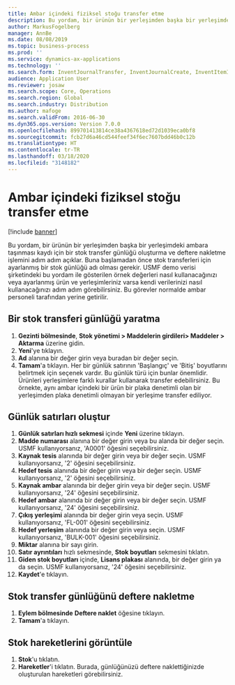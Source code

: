 ```yaml
---
title: Ambar içindeki fiziksel stoğu transfer etme
description: Bu yordam, bir ürünün bir yerleşimden başka bir yerleşimdeki ambara taşınması kaydı için bir stok transfer günlüğü oluşturma ve deftere nakletme işlemini adım adım açıklar.
author: MarkusFogelberg
manager: AnnBe
ms.date: 08/08/2019
ms.topic: business-process
ms.prod: ''
ms.service: dynamics-ax-applications
ms.technology: ''
ms.search.form: InventJournalTransfer, InventJournalCreate, InventItemIdLookupSimple, InventLocationIdLookup, WMSLocationIdLookup, InventTrans
audience: Application User
ms.reviewer: josaw
ms.search.scope: Core, Operations
ms.search.region: Global
ms.search.industry: Distribution
ms.author: mafoge
ms.search.validFrom: 2016-06-30
ms.dyn365.ops.version: Version 7.0.0
ms.openlocfilehash: 899701413814ce38a4367618ed72d1039eca0bf8
ms.sourcegitcommit: fcb27d6a46cd544feef34f6ec7607bdd46b0c12b
ms.translationtype: HT
ms.contentlocale: tr-TR
ms.lasthandoff: 03/18/2020
ms.locfileid: "3148182"
---
```

# <a name="transfer-physical-inventory-within-the-warehouse"></a>Ambar içindeki fiziksel stoğu transfer etme

[!include [banner](../../includes/banner.md)]

Bu yordam, bir ürünün bir yerleşimden başka bir yerleşimdeki ambara taşınması kaydı için bir stok transfer günlüğü oluşturma ve deftere nakletme işlemini adım adım açıklar. Buna başlamadan önce stok transferleri için ayarlanmış bir stok günlüğü adı olması gerekir. USMF demo verisi şirketindeki bu yordam ile gösterilen örnek değerleri nasıl kullanacağınızı veya ayarlanmış ürün ve yerleşimleriniz varsa kendi verilerinizi nasıl kullanacağınızı adım adım görebilirsiniz. Bu görevler normalde ambar personeli tarafından yerine getirilir.


## <a name="create-an-inventory-transfer-journal"></a>Bir stok transferi günlüğü yaratma
1. **Gezinti bölmesinde**, **Stok yönetimi > Maddelerin girdileri> Maddeler > Aktarma** üzerine gidin.
2. **Yeni**'ye tıklayın.
3. **Ad** alanına bir değer girin veya buradan bir değer seçin.
4. **Tamam**'a tıklayın. Her bir günlük satırının 'Başlangıç' ve 'Bitiş' boyutlarını belirtmek için seçenek vardır. Bu günlük türü için bunlar önemlidir. Ürünleri yerleşimlere farklı kurallar kullanarak transfer edebilirsiniz. Bu örnekte, aynı ambar içindeki bir ürün bir plaka denetimli olan bir yerleşimden plaka denetimli olmayan bir yerleşime transfer ediliyor.   

## <a name="create-journal-lines"></a>Günlük satırları oluştur
1. **Günlük satırları hızlı sekmesi** içinde **Yeni** üzerine tıklayın.
2. **Madde numarası** alanına bir değer girin veya bu alanda bir değer seçin. USMF kullanıyorsanız, 'A0001' öğesini seçebilirsiniz.  
3. **Kaynak tesis** alanında bir değer girin veya bir değer seçin. USMF kullanıyorsanız, '2' öğesini seçebilirsiniz.  
4. **Hedef tesis** alanında bir değer girin veya bir değer seçin. USMF kullanıyorsanız, '2' öğesini seçebilirsiniz.  
5. **Kaynak ambar** alanında bir değer girin veya bir değer seçin. USMF kullanıyorsanız, '24' öğesini seçebilirsiniz.  
6. **Hedef ambar** alanında bir değer girin veya bir değer seçin. USMF kullanıyorsanız, '24' öğesini seçebilirsiniz.  
7. **Çıkış yerleşimi** alanında bir değer girin veya seçin. USMF kullanıyorsanız, 'FL-001' öğesini seçebilirsiniz.  
8. **Hedef yerleşim** alanında bir değer girin veya seçin. USMF kullanıyorsanız, 'BULK-001' öğesini seçebilirsiniz.  
9. **Miktar** alanına bir sayı girin.
10. **Satır ayrıntıları** hızlı sekmesinde, **Stok boyutları** sekmesini tıklatın.
11. **Giden stok boyutları** içinde, **Lisans plakası** alanında, bir değer girin ya da seçin. USMF kullanıyorsanız, '24' öğesini seçebilirsiniz.  
12. **Kaydet**'e tıklayın.

## <a name="post-the-inventory-transfer-journal"></a>Stok transfer günlüğünü deftere nakletme
1. **Eylem bölmesinde** **Deftere naklet** öğesine tıklayın.
2. **Tamam**'a tıklayın.

## <a name="view-inventory-transactions"></a>Stok hareketlerini görüntüle
1. **Stok**'u tıklatın.
2. **Hareketler**'i tıklatın. Burada, günlüğünüzü deftere naklettiğinizde oluşturulan hareketleri görebilirsiniz.  

